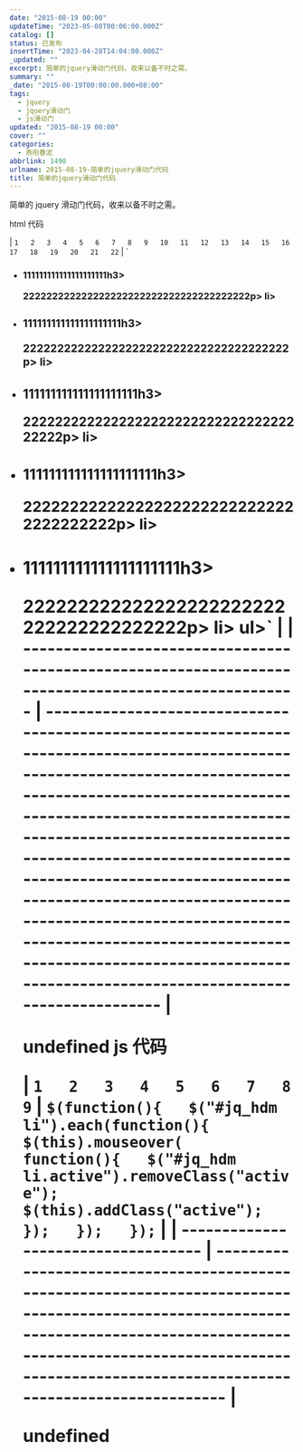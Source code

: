 ```yaml
---
date: "2015-08-19 00:00"
updateTime: "2023-05-08T00:06:00.000Z"
catalog: []
status: 已发布
insertTime: "2023-04-28T14:04:00.000Z"
_updated: ""
excerpt: 简单的jquery滑动门代码，收来以备不时之需。
summary: ""
_date: "2015-08-19T00:00:00.000+08:00"
tags:
  - jquery
  - jquery滑动门
  - js滑动门
updated: "2015-08-19 00:00"
cover: ""
categories:
  - 燕衔春泥
abbrlink: 1490
urlname: 2015-08-19-简单的jquery滑动门代码
title: 简单的jquery滑动门代码
---
```


简单的 jquery 滑动门代码，收来以备不时之需。

html 代码

| `1  
2  
3  
4  
5  
6  
7  
8  
9  
10  
11  
12  
13  
14  
15  
16  
17  
18  
19  
20  
21  
22` | `<ul id="jq_hdm"><li class="active"><h3>111111111111111111111h3>

<p>222222222222222222222222222222222222222p>  
li>  
<li><h3>111111111111111111111h3>  
<p>222222222222222222222222222222222222222p>  
li>  
<li><h3>111111111111111111111h3>  
<p>222222222222222222222222222222222222222p>  
li>  
<li><h3>111111111111111111111h3>  
<p>222222222222222222222222222222222222222p>  
li>  
<li><h3>111111111111111111111h3>  
<p>222222222222222222222222222222222222222p>  
li>  
ul>` |
| ---------------------------------------------------------------------------------------------------- | -------------------------------------------------------------------------------------------------------------------------------------------------------------------------------------------------------------------------------------------------------------------------------------------------------------------------------------------------------------------------------------------------------------------------------------------------------------------------------------------- |

undefined
js 代码

| `1  
2  
3  
4  
5  
6  
7  
8  
9` | `$(function(){  
   $("#jq_hdm li").each(function(){  
      $(this).mouseover(  
         function(){  
            $("#jq_hdm li.active").removeClass("active");  
            $(this).addClass("active");  
      });  
   });  
});` |
| ----------------------------------- | ---------------------------------------------------------------------------------------------------------------------------------------------------------------------------------------------------------------------------------------- |

undefined
